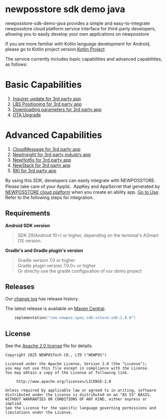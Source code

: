 
# newposstore sdk demo java

newposstore-sdk-demo-java provides a simple and easy-to-integrate newposstore cloud platform service interface for third-party developers, allowing you to easily develop your own applications on newposstore

If you are more familiar with Kotlin language development for Android, please go to Kotlin project version.[<u>Kotlin Project</u>](https://github.com/newposstoresupport/newposstore-sdk-demo-kotlin)

The service currently includes basic capabilities and advanced capabilities, as follows:
# Basic Capabilities
1. [Inquirer update for 3rd party app](docs/InstallInquirerIntegration.md)
2. [LBS Positioning for 3rd party app](docs/LbsIntegration.md)
3. [Downloading parameters for 3rd party app](docs/DownloadIntegration.md)
4. [OTA Upgrade](docs/OTAIntegration.md)
# Advanced Capabilities
1. [CloudMessage for 3rd party app](docs/CloudMsgIntegration.md)
2. [NewInsight for 3rd party industry app](docs/GoInsightIntegration.md)
3. [NewHotfix for 3rd party app](docs/HotFixIntegration.md)
4. [NewStack for 3rd party app](docs/StackIntegration.md)
5. [RKI for 3rd party app](docs/RkiIntegration.md)


By using this SDK, developers can easily integrate with NEWPOSSTORE. Please take care of your AppId、AppKey and AppSecret that generated by [NEWPOSSTORE cloud platform](https://newposstore.com/account/login?redirect=/account) when you create an ability app. [Go to Use](https://newposstore.com/account/login?redirect=/account).
<br>Refer to the following steps for integration.


## Requirements
**Android SDK version**
>SDK 29(Android 10+) or higher, depending on the terminal's ASmart OS version.

**Gradle's and Gradle plugin's version**
>Gradle version 7.0 or higher<br> 
>Gradle plugin version 7.0.0+ or higher<br>
>Or directly use the gradle configuration of our demo project


## Releases
Our [change log]() has release history.

The latest release is available on [Maven Central](https://mvnrepository.com/).

```kotlin
    implementation("com.newpos.xpos.sdk:xstore-sdk:1.0.0")
```


[//]: # (## Permissions)

[//]: # (NEWPOSSTORE Android SDK need the following permissions, please add them in AndroidManifest.xml.)

[//]: # ()
[//]: # (`<uses-permission android:name="android.permission.INTERNET" />`<br>)

[//]: # (`<uses-permission android:name="android.permission.READ_EXTERNAL_STORAGE" />`<br>)

[//]: # (`<uses-permission android:name="android.permission.WRITE_EXTERNAL_STORAGE" />`<br>)

[//]: # ()
[//]: # (## ProGuard)

[//]: # (The specific rules are [already bundled]&#40;https://github.com/PAXSTORE/paxstore-3rd-app-android-sdk/blob/master/sdk/proguard-rules.pro&#41; into the aar, which can be interpreted automatically.)

[//]: # ()
[//]: # (## Set Up)

[//]: # ()
[//]: # (### Step 1: Get Application Key and Secret)

[//]: # (Create a new app in PAXSTORE, and get **AppKey** and **AppSecret** from app detail page in developer center.)

[//]: # ()
[//]: # (### Step 2: Initialization)

[//]: # (Configuring the application element, edit AndroidManifest.xml, it will have an application element. You need to configure the android:name attribute to point to your Application class &#40;put the full name with package if the application class package is not the same as manifest root element declared package&#41;)

[//]: # ()
[//]: # (    <application)

[//]: # (        android:name=".BaseApplication")

[//]: # (        android:allowBackup="true")

[//]: # (        android:icon="@mipmap/ic_launcher")

[//]: # (        android:label="@string/app_name")

[//]: # (        android:theme="@style/AppTheme">)

[//]: # ()
[//]: # (Initializing AppKey,AppSecret and SN)

[//]: # (>Please note, make sure you have put your own app's AppKey and AppSecret correctly)

[//]: # ()
[//]: # (    public class BaseApplication extends Application {)

[//]: # (    )
[//]: # (        private static final String TAG = BaseApplication.class.getSimpleName&#40;&#41;;)

[//]: # (        )
[//]: # (        //todo make sure to replace with your own app's appKey and appSecret)

[//]: # (        private String appkey = "Your APPKEY";)

[//]: # (        private String appSecret = "Your APPSECRET";)

[//]: # (        )
[//]: # (        @Override)

[//]: # (        public void onCreate&#40;&#41; {)

[//]: # (            super.onCreate&#40;&#41;;)

[//]: # (            initStoreSdk&#40;&#41;;)

[//]: # (        })

[//]: # (        )
[//]: # (        private void initStoreSdk&#40;&#41; {)

[//]: # (           //todo Init AppKey，AppSecret, make sure the appKey and appSecret is corret.)

[//]: # (            StoreSdk.getInstance&#40;&#41;.init&#40;getApplicationContext&#40;&#41;, appkey, appSecret, new BaseApiService.Callback&#40;&#41; {)

[//]: # (                @Override)

[//]: # (                public void initSuccess&#40;&#41; {)

[//]: # (                   //TODO Do your business here)

[//]: # (                })

[//]: # (    )
[//]: # (                @Override)

[//]: # (                public void initFailed&#40;RemoteException e&#41; {)

[//]: # (                   //TODO Do failed logic here)

[//]: # (                    Toast.makeText&#40;getApplicationContext&#40;&#41;, "Cannot get API URL from STORE client, Please install STORE client first.", Toast.LENGTH_LONG&#41;.show&#40;&#41;;)

[//]: # (                })

[//]: # (            }&#41;;)

[//]: # (        })

[//]: # (    })

[//]: # (## More Apis)

[//]: # ()
[//]: # (#### [StoreSdk]&#40;docs/StoreSdk.md&#41;)

[//]: # ()
[//]: # (#### [ParamApi]&#40;docs/ParamApi.md&#41;)

[//]: # ()
[//]: # (#### [SyncApiStrategy]&#40;docs/SyncApiStrategy.md&#41;)

[//]: # ()
[//]: # (#### [UpdateApi]&#40;docs/UpdateApi.md&#41;)

[//]: # ()
[//]: # (#### [ResultCode]&#40;docs/ResultCode.md&#41;)

[//]: # ()
[//]: # (#### [CloudMessageApi]&#40;docs/CloudMessageApi.md&#41;)

[//]: # ()
[//]: # (#### [CheckServiceApi]&#40;docs/CheckServiceApi.md&#41;)

[//]: # ()
[//]: # (## Migrating to Android 8.0)

[//]: # (Since Android 8.0 has lots of changes that will affect your app's behavior, we recommand you to follow the guide to migrate)

[//]: # (to Android 8.0. For further information, you can refer to https://developer.android.google.cn/about/versions/oreo/android-8.0-migration)

[//]: # ()
[//]: # ()
[//]: # (## FAQ)

[//]: # ()
[//]: # (#### 1. How to resolve dependencies conflict?)

[//]: # ()
[//]: # (When dependencies conflict occur, the error message may like below:)

[//]: # ()
[//]: # (    Program type already present: xxx.xxx.xxx)

[//]: # ()
[//]: # (**Solution:**)

[//]: # ()
[//]: # (You can use **exclude&#40;&#41;** method to exclude the conflict dependencies by **group** or **module** or **both**.)

[//]: # ()
[//]: # (e.g. To exclude 'com.google.code.gson:gson:2.8.5' in SDK, you can use below:)

[//]: # ()
[//]: # (    implementation &#40;'com.whatspos.sdk:paxstore-3rd-app-android-sdk:x.xx.xx'&#41;{)

[//]: # (        exclude group: 'com.google.code.gson', module: 'gson')

[//]: # (    })

[//]: # ()
[//]: # (#### 2. How to resolve attribute conflict?)

[//]: # ()
[//]: # (When attribute conflict occur, the error message may like below:)

[//]: # ()
[//]: # (    Manifest merger failed : Attribute application@allowBackup value=&#40;false&#41; from )

[//]: # (    AndroidManifest.xml...)

[//]: # (    is also present at [com.whatspos.sdk:paxstore-3rd-app-android-sdk:x.xx.xx] )

[//]: # (    AndroidManifest.xml...)

[//]: # (    Suggestion: add 'tools:replace="android:allowBackup"' to <application> element)

[//]: # (    at AndroidManifest.xml:..)

[//]: # ()
[//]: # (**Solution:**)

[//]: # ()
[//]: # (Add **xmlns:tools="http\://<span></span>schemas.android.com/tools"** in your manifest header)

[//]: # ()
[//]: # (       <manifest xmlns:android="http://schemas.android.com/apk/res/android")

[//]: # (            package="com.yourpackage")

[//]: # (            xmlns:tools="http://schemas.android.com/tools">)

[//]: # ()
[//]: # (Add **tools:replace = "the confilct attribute"** to your application tag:)

[//]: # ()
[//]: # (        <application)

[//]: # (            ...)

[//]: # (            tools:replace="allowBackup"/>)

[//]: # ()
[//]: # ()
[//]: # (More questions, please refer to [FAQ]&#40;https://github.com/PAXSTORE/paxstore-3rd-app-android-sdk/wiki/FAQ&#41;)

## License

See the [Apache 2.0 license](https://github.com/PAXSTORE/paxstore-3rd-app-android-sdk/blob/master/LICENSE) file for details.

    Copyright 2025 NEWPOSTech CO., LTD ("NEWPOS")
    
    Licensed under the Apache License, Version 2.0 (the "License");
    you may not use this file except in compliance with the License.
    You may obtain a copy of the License at following link.
    
         http://www.apache.org/licenses/LICENSE-2.0
    
    Unless required by applicable law or agreed to in writing, software
    distributed under the License is distributed on an "AS IS" BASIS,
    WITHOUT WARRANTIES OR CONDITIONS OF ANY KIND, either express or implied.
    See the License for the specific language governing permissions and
    limitations under the License.
